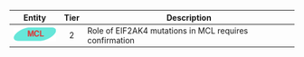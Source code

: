 |Entity|Tier|Description              |
|:----:|:----:|------------------------------|
|![MCL](images/icons/MCL_tier2.png) | 2 | Role of EIF2AK4 mutations in MCL requires confirmation|
